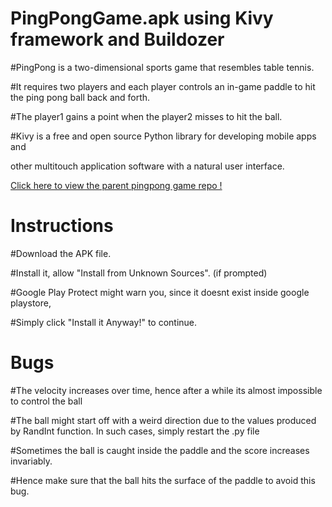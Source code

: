 # PingPongGame.apk using Kivy framework and Buildozer
#PingPong is a two-dimensional sports game that resembles table tennis.

#It requires two players and each player controls an in-game paddle to hit the ping pong ball back and forth.

#The player1 gains a point when the player2 misses to hit the ball.

#Kivy is a free and open source Python library for developing mobile apps and

other multitouch application software with a natural user interface.

[Click here to view the parent pingpong game repo !](https://github.com/ritchiepulikottil/PingPongGame)

# Instructions

#Download the APK file.

#Install it, allow "Install from Unknown Sources". (if prompted)

#Google Play Protect might warn you, since it doesnt exist inside google playstore,

#Simply click "Install it Anyway!" to continue.

# Bugs
#The velocity increases over time, hence after a while its almost impossible to control the ball

#The ball might start off with a weird direction due to the values produced by RandInt function. In such cases, simply restart the .py file

#Sometimes the ball is caught inside the paddle and the score increases invariably.

#Hence make sure that the ball hits the surface of the paddle to avoid this bug.
